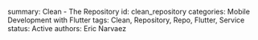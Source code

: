 summary: Clean - The Repository
id: clean_repository
categories: Mobile Development with Flutter
tags: Clean, Repository, Repo, Flutter, Service
status:  Active
authors: Eric Narvaez
